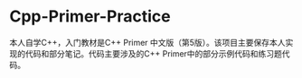 # Cpp-Primer-Practice
本人自学C++，入门教材是C++ Primer 中文版（第5版）。该项目主要保存本人实现的代码和部分笔记。代码主要涉及的C++ Primer中的部分示例代码和练习题代码。
